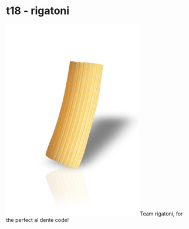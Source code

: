 # t18 - rigatoni
![Team Picture](/images/rigatoni.png)
Team rigatoni, for the perfect al dente code!
